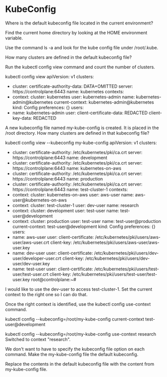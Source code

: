 # KubeConfig

Where is the default kubeconfig file located in the current environment?



Find the current home directory by looking at the HOME environment variable.

Use the command ls -a and look for the kube config file under /root/.kube.


How many clusters are defined in the default kubeconfig file?

Run the kubectl config view command and count the number of clusters.

kubectl config view
apiVersion: v1
clusters:
- cluster:
    certificate-authority-data: DATA+OMITTED
    server: https://controlplane:6443
  name: kubernetes
contexts:
- context:
    cluster: kubernetes
    user: kubernetes-admin
  name: kubernetes-admin@kubernetes
current-context: kubernetes-admin@kubernetes
kind: Config
preferences: {}
users:
- name: kubernetes-admin
  user:
    client-certificate-data: REDACTED
    client-key-data: REDACTED

A new kubeconfig file named my-kube-config is created. It is placed in the /root directory. How many clusters are defined in that kubeconfig file?

kubectl config view --kubeconfig my-kube-config
apiVersion: v1
clusters:
- cluster:
    certificate-authority: /etc/kubernetes/pki/ca.crt
    server: https://controlplane:6443
  name: development
- cluster:
    certificate-authority: /etc/kubernetes/pki/ca.crt
    server: https://controlplane:6443
  name: kubernetes-on-aws
- cluster:
    certificate-authority: /etc/kubernetes/pki/ca.crt
    server: https://controlplane:6443
  name: production
- cluster:
    certificate-authority: /etc/kubernetes/pki/ca.crt
    server: https://controlplane:6443
  name: test-cluster-1
contexts:
- context:
    cluster: kubernetes-on-aws
    user: aws-user
  name: aws-user@kubernetes-on-aws
- context:
    cluster: test-cluster-1
    user: dev-user
  name: research
- context:
    cluster: development
    user: test-user
  name: test-user@development
- context:
    cluster: production
    user: test-user
  name: test-user@production
current-context: test-user@development
kind: Config
preferences: {}
users:
- name: aws-user
  user:
    client-certificate: /etc/kubernetes/pki/users/aws-user/aws-user.crt
    client-key: /etc/kubernetes/pki/users/aws-user/aws-user.key
- name: dev-user
  user:
    client-certificate: /etc/kubernetes/pki/users/dev-user/developer-user.crt
    client-key: /etc/kubernetes/pki/users/dev-user/dev-user.key
- name: test-user
  user:
    client-certificate: /etc/kubernetes/pki/users/test-user/test-user.crt
    client-key: /etc/kubernetes/pki/users/test-user/test-user.key
root@controlplane:~# 

I would like to use the dev-user to access test-cluster-1. Set the current context to the right one so I can do that.



Once the right context is identified, use the kubectl config use-context command.

kubectl config --kubeconfig=/root/my-kube-config current-context
test-user@development

kubectl config --kubeconfig=/root/my-kube-config use-context research
Switched to context "research".


We don't want to have to specify the kubeconfig file option on each command. Make the my-kube-config file the default kubeconfig.

Replace the contents in the default kubeconfig file with the content from my-kube-config file.